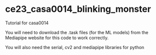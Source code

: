 # ce23_casa0014_blinking_monster
Tutorial for casa0014

You will need to download the .task files (for the ML models) from the Mediapipe website for this code to work correctly.

You will also need the serial, cv2 and mediapipe libraries for python
